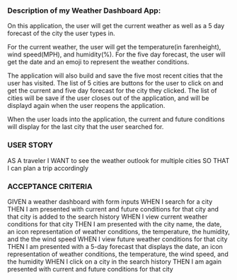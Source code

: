 ### Description of my Weather Dashboard App:
On this application, the user will get the current weather as well as a 5 day forecast of the city the user types in.

For the current weather, the user will get the temperature(in farenheight), wind speed(MPH), and humidity(%).
For the five day forecast, the user will get the date and an emoji to represent the weather conditions.

The application will also build and save the five most recent cities that the user has visited. The list of 5 cities are buttons for the user to click on and get the current and five day forecast for the city they clicked. 
The list of cities will be save if the user closes out of the application, and will be displayd again when the user reopens the application.

When the user loads into the application, the current and future conditions will display for the last city that the user searched for.

### USER STORY
AS A traveler
I WANT to see the weather outlook for multiple cities
SO THAT I can plan a trip accordingly

### ACCEPTANCE CRITERIA
GIVEN a weather dashboard with form inputs
WHEN I search for a city
THEN I am presented with current and future conditions for that city and that city is added to the search history
WHEN I view current weather conditions for that city
THEN I am presented with the city name, the date, an icon representation of weather conditions, the temperature, the humidity, and the the wind speed
WHEN I view future weather conditions for that city
THEN I am presented with a 5-day forecast that displays the date, an icon representation of weather conditions, the temperature, the wind speed, and the humidity
WHEN I click on a city in the search history
THEN I am again presented with current and future conditions for that city
